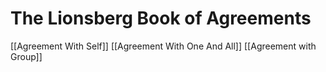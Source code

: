# The Lionsberg Book of Agreements

[[Agreement With Self]] 
[[Agreement With One And All]] 
[[Agreement with Group]] 


